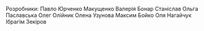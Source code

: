 Розробники:
Павло Юрченко 
Макущенко Валерія 
Бонар Станіслав 
Ольга Паславська 
Олег Олійник 
Олена Узунова 
Максим Бойко 
Оля Нагайчук 
Ібрагім Зекіров 
